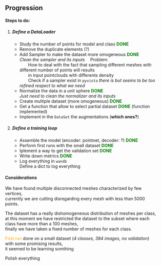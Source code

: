 ## Progression

#### Steps to do:
1. ##### Define a DataLoader
    
    - Study the number of points for model and class <span style="color:green">**DONE**</span>  
    - Remove the duplicate elements (?)  
    - Add Sampler to make the dataset more omogeneous <span style="color:green">**DONE**</span>  
    _Clean the sampler and its inputs_
    &emsp;Problem:  
    &emsp;&emsp;How to deal with the fact that sampling different meshes with different number of points will results  
    &emsp;&emsp;in input pointclouds with differents density  
    &emsp;&emsp;Check if a sampler exist in <code>pyvista</code> _there is but seems to be too refined respect to what we need_
    - Normalize the data in a unit sphere <span style="color:green">**DONE**</span>  
    _Just need to clean the normalizer and its inputs_
    - Create multiple dataset (more omogeneous) <span style="color:green">**DONE**</span>  
    - Get a function that allow to select partial dataset <span style="color:green">**DONE**</span> (function implemented)  
    - Implement in the <code>DataSet</code> the augmentations (__which ones?__)

2. ##### Define a training loop

    - Assemble the model (encoder: pointnet, decoder: ?) <span style="color:green">**DONE**</span>  
    - Perform first runs with the small dataset <span style="color:green">**DONE**</span>  
    - Iplement a way to get the validation set <span style="color:green">**DONE**</span> 
    - Write down metrics <span style="color:green">**DONE**</span> 
    - Log everything in <code>wandb</code>  
    Define a dict to log everything

#### Considerations

We have found multiple disconnected meshes characterized by few vertices,  
currently we are cutting disregarding every mesh with less than 5000 points.

The dataset has a really dishomogeneous distribution of meshes per class,  
at this moment we have restricted the dataset to the subset where each class have more than a 100 meshes,  
finally we have taken a fixed number of meshes for each class.

<span style="color:orange">First run</span> done on a small dataset (_4 classes, 384 images, no validation_) with some promising results,  
it seemed to be learning somthing 

Polish everything